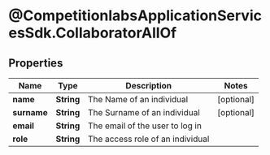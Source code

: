 # @CompetitionlabsApplicationServicesSdk.CollaboratorAllOf

## Properties

Name | Type | Description | Notes
------------ | ------------- | ------------- | -------------
**name** | **String** | The Name of an individual | [optional] 
**surname** | **String** | The Surname of an individual | [optional] 
**email** | **String** | The email of the user to log in | 
**role** | **String** | The access role of an individual | 



